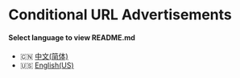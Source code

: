 # Conditional URL Advertisements
#### Select language to view README.md
* :cn: [中文(简体)](./README/zh_CN.md)
* :us: [English(US)](./README/en_US.md)
